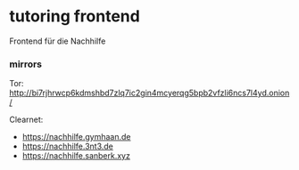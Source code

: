 # tutoring frontend

Frontend für die Nachhilfe

### mirrors

Tor: http://bi7rjhrwcp6kdmshbd7zlq7ic2gin4mcyerqg5bpb2vfzli6ncs7l4yd.onion/

Clearnet:
* https://nachhilfe.gymhaan.de
* https://nachhilfe.3nt3.de
* https://nachhilfe.sanberk.xyz
